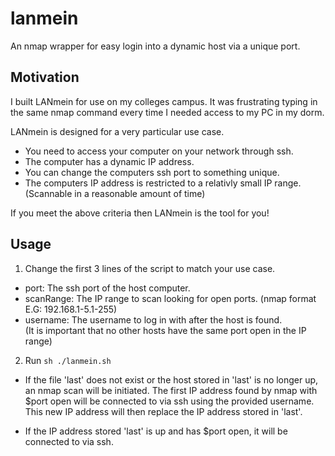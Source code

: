 # lanmein
An nmap wrapper for easy login into a dynamic host via a unique port.

## Motivation

I built LANmein for use on my colleges campus. It was frustrating typing in the same nmap command every time I needed access to my PC in my dorm.

LANmein is designed for a very particular use case. 
- You need to access your computer on your network through ssh.
- The computer has a dynamic IP address.
- You can change the computers ssh port to something unique.
- The computers IP address is restricted to a relativly small IP range. (Scannable in a reasonable amount of time)

If you meet the above criteria then LANmein is the tool for you!

## Usage
 
1. Change the first 3 lines of the script to match your use case.<br>
  - port: The ssh port of the host computer.<br>
  - scanRange: The IP range to scan looking for open ports. (nmap format E.G: 192.168.1-5.1-255)<br>
  - username: The username to log in with after the host is found.<br>
    (It is important that no other hosts have the same port open in the IP range)
    
2. Run
  ```sh ./lanmein.sh```
  
  - If the file 'last' does not exist or the host stored in 'last' is no longer up, an nmap scan will be initiated. The first IP address found by nmap with $port open will be connected to via ssh using the provided username. This new IP address will then replace the IP address stored in 'last'.
  
  - If the IP address stored 'last' is up and has $port open, it will be connected to via ssh.

  


